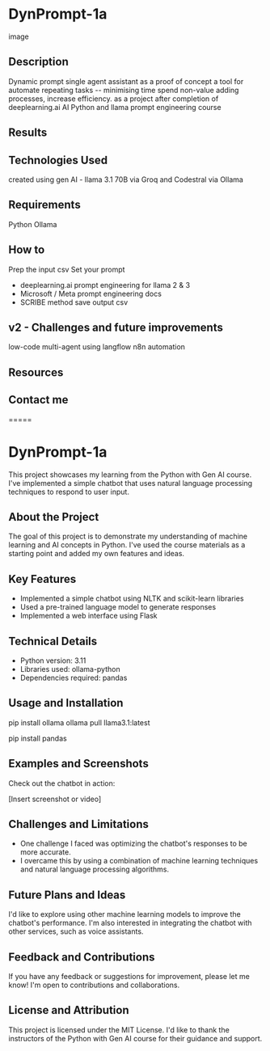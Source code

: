 # DynPrompt-1a

image

## Description 
Dynamic prompt single agent assistant 
as a proof of concept 
a tool for automate repeating tasks -- minimising time spend non-value adding processes, increase efficiency. 
as a project after completion of deeplearning.ai AI Python and llama prompt engineering course

## Results 

## Technologies Used 
created using gen AI - llama 3.1 70B via Groq and Codestral via Ollama 

## Requirements

Python
Ollama 

## How to 

Prep the input csv
Set your prompt 
- deeplearning.ai prompt engineering for llama 2 & 3
- Microsoft / Meta prompt engineering docs 
- SCRIBE method 
save output csv 

## v2 - Challenges and future improvements 

low-code multi-agent using langflow 
n8n automation 

## Resources 

## Contact me 

=====


# DynPrompt-1a

This project showcases my learning from the Python with Gen AI course. I've implemented a simple chatbot that uses natural language processing techniques to respond to user input.

## About the Project

The goal of this project is to demonstrate my understanding of machine learning and AI concepts in Python. I've used the course materials as a starting point and added my own features and ideas.

## Key Features

* Implemented a simple chatbot using NLTK and scikit-learn libraries
* Used a pre-trained language model to generate responses
* Implemented a web interface using Flask

## Technical Details

* Python version: 3.11
* Libraries used: ollama-python
* Dependencies required: pandas 

## Usage and Installation

pip install ollama 
ollama pull llama3.1:latest 

pip install pandas

## Examples and Screenshots

Check out the chatbot in action:

[Insert screenshot or video]

## Challenges and Limitations

* One challenge I faced was optimizing the chatbot's responses to be more accurate.
* I overcame this by using a combination of machine learning techniques and natural language processing algorithms.

## Future Plans and Ideas

I'd like to explore using other machine learning models to improve the chatbot's performance. I'm also interested in integrating the chatbot with other services, such as voice assistants.

## Feedback and Contributions

If you have any feedback or suggestions for improvement, please let me know! I'm open to contributions and collaborations.

## License and Attribution

This project is licensed under the MIT License. I'd like to thank the instructors of the Python with Gen AI course for their guidance and support.

